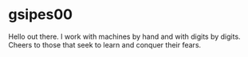 # gsipes00

Hello out there. I work with machines by hand and with digits by digits. Cheers to those that seek to learn and conquer their fears. 
